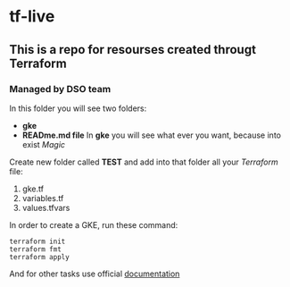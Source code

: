 # tf-live 
## This is a repo for resourses created througt Terraform
### Managed by DSO team

In this folder you will see two folders:
- **gke**
- **READme.md file**
In **gke** you will see what ever you want, because into exist *Magic*

Create new folder called **TEST** and add into that folder all your *Terraform* file:
1. gke.tf
1. variables.tf
1. values.tfvars

In order to create a GKE, run these command:
```
terraform init
terraform fmt
terraform apply

```
And for other tasks use official [documentation](https://developer.hashicorp.com/terraform/tutorials/kubernetes/gke)